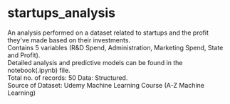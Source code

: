 # startups_analysis
An analysis performed on a dataset related to startups and the profit they've made based on their investments.   
Contains 5 variables (R&D Spend, Administration, Marketing Spend, State and Profit).   
Detailed analysis and predictive models can be found in the notebook(.ipynb) file.   
Total no. of records: 50 Data: Structured.   
Source of Dataset: Udemy Machine Learning Course (A-Z Machine Learning)
